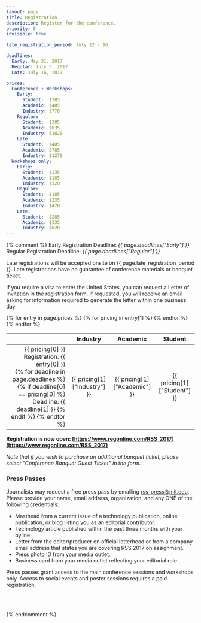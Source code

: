 ```yaml
---
layout: page
title: Registration
description: Register for the conference.
priority: 8
invisible: true

late_registration_period: July 12 - 16

deadlines:
  Early: May 31, 2017
  Regular: July 5, 2017
  Late: July 16, 2017

prices:
  Conference + Workshops:
    Early:
      Student:  $285
      Academic: $485
      Industry: $770
    Regular:
      Student:  $385
      Academic: $635
      Industry: $1020
    Late:
      Student:  $485
      Academic: $785
      Industry: $1270
  Workshops only:
    Early:
      Student:  $135
      Academic: $185
      Industry: $320
    Regular:
      Student:  $185
      Academic: $235
      Industry: $420
    Late:
      Student:  $285
      Academic: $335
      Industry: $620
---
```


{% comment %}
Early Registration Deadline: *{{ page.deadlines["Early"] }}*
<br/>
Regular Registration Deadline: *{{ page.deadlines["Regular"] }}*

Late registrations will be accepted onsite on {{ page.late_registration_period }}.
Late registrations have no guarantee of conference materials or banquet ticket.

If you require a visa to enter the United States, you can request a Letter of
Invitation in the registration form. If requested, you will receive an email
asking for information required to generate the letter within one business day.

<table class="table table-striped table-registration">
  <thead>
    <tr>
      <th></th>
      <th style="text-align: center">Industry</th>
      <th style="text-align: center">Academic</th>
      <th style="text-align: center">Student</th>
    </tr>
  </thead>
  <tbody>
  {% for entry in page.prices %}
  {% for pricing in entry[1] %}
  <tr align="center">
    <td align="right">
      {{ pricing[0] }} Registration: {{ entry[0] }}
      <br/>
      <!--- This line doesn't work for some reason; hacking around it -->
      <!--- Deadline: {{ page.deadlines[pricing[0]] }} -->
      {% for deadline in page.deadlines %}
      {% if deadline[0] == pricing[0] %}
      Deadline: {{ deadline[1] }}
      {% endif %}
      {% endfor %}
    </td>
    <td>{{ pricing[1]["Industry"] }}</td>
    <td>{{ pricing[1]["Academic"] }}</td>
    <td>{{ pricing[1]["Student"] }}</td>
  </tr>
  {% endfor %}
  {% endfor %}
  </tbody>
</table>

**Registration is now open: [https://www.regonline.com/RSS_2017](https://www.regonline.com/RSS_2017)**

*Note that if you wish to purchase an additional banquet ticket, please select "Conference Banquet Guest Ticket" in the form.*

### Press Passes

Journalists may request a free press pass by
emailing [rss-press@mit.edu](mailto:rss-press@mit.edu). Please provide your
name, email address, organization, and any ONE of the following credentials:

- Masthead from a current issue of a technology publication, online publication,
  or blog listing you as an editorial contributor.
- Technology article published within the past three months with your byline.
- Letter from the editor/producer on official letterhead or from a company email
  address that states you are covering RSS 2017 on assignment.
- Press photo ID from your media outlet.
- Business card from your media outlet reflecting your editorial role.

Press passes grant access to the main conference sessions and workshops only.
Access to social events and poster sessions requires a paid registration.

<br/><br/>

{% endcomment %}